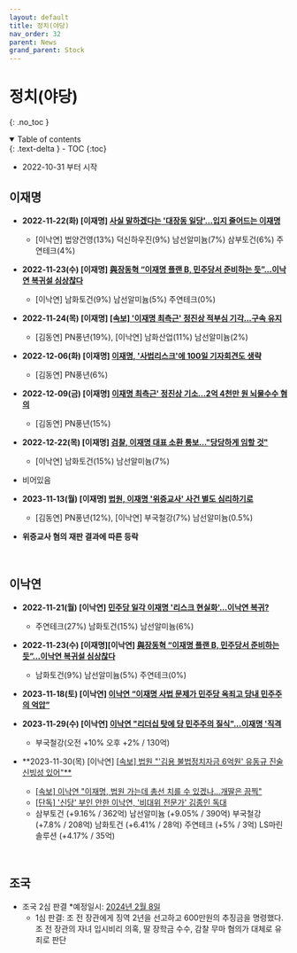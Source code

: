 ```yaml
---
layout: default
title: 정치(야당)
nav_order: 32
parent: News
grand_parent: Stock
---
```


# 정치(야당)
{: .no_toc }

<details open markdown="block">
  <summary>
    Table of contents
  </summary>
  {: .text-delta }
- TOC
{:toc}
</details>
<!------------------------------------ STEP ------------------------------------>

* 2022-10-31 부터 시작

<!------------------------ 이재명 ------------------------>

## 이재명

* **2022-11-22(화) [이재명] [사실 말하겠다는 '대장동 일당'…입지 줄어드는 이재명](https://biz.heraldcorp.com/view.php?ud=20221121000718)**
    * [이낙연] 법양건영(13%) 덕신하우진(9%) 남선알미늄(7%) 삼부토건(6%) 주연테크(4%)

* **2022-11-23(수) [이재명] [與장동혁 “이재명 플랜 B, 민주당서 준비하는 듯”…이낙연 복귀설 심상찮다](https://www.donga.com/news/Politics/article/all/20221123/116645881/1)**
    * [이낙연] 남화토건(9%) 남선알미늄(5%) 주연테크(0%)

* **2022-11-24(목) [이재명] [[속보] '이재명 최측근' 정진상 적부심 기각…구속 유지](https://www.yonhapnewstv.co.kr/news/MYH20221124012600038)**
    * [김동연] PN풍년(19%), [이낙연] 남화산업(11%) 남선알미늄(2%)

* **2022-12-06(화) [이재명] [이재명, '사법리스크'에 100일 기자회견도 생략](https://n.news.naver.com/mnews/article/448/0000385404?sid=100)**
    * [김동연] PN풍년(6%)

* **2022-12-09(금) [이재명] [이재명 최측근' 정진상 기소…2억 4천만 원 뇌물수수 혐의 ](https://news.sbs.co.kr/news/endPage.do?news_id=N1007001603)**
    * [김동연] PN풍년(15%)


* **2022-12-22(목) [이재명] [검찰, 이재명 대표 소환 통보…"당당하게 임할 것"](https://m.yna.co.kr/view/MYH20221222009700641?section=video/all)**
   * [이낙연] 남화토건(15%) 남선알미늄(7%)

* 비어있음

* **2023-11-13(월) [이재명] [법원, 이재명 '위증교사' 사건 별도 심리하기로](https://www.yna.co.kr/view/AKR20231103152651004?input=1195m)**
  * [김동연] PN풍년(12%), [이낙연] 부국철강(7%) 남선알미늄(0.5%)
* **위증교사 혐의 재판 결과에 따른 등락**


<br>

<!------------------------ 이낙연 ------------------------>

## 이낙연

* **2022-11-21(월) [이낙연] [민주당 일각 이재명 '리스크 현실화'…이낙연 복귀?](https://news.imaeil.com/page/view/2022112018004352395)**
    * 주연테크(27%) 남화토건(15%) 남선알미늄(6%)

* **2022-11-23(수) [이재명][이낙연] [與장동혁 “이재명 플랜 B, 민주당서 준비하는 듯”…이낙연 복귀설 심상찮다](https://www.donga.com/news/Politics/article/all/20221123/116645881/1)**
    * 남화토건(9%) 남선알미늄(5%) 주연테크(0%)

* **2023-11-18(토) [이낙연] [이낙연 “이재명 사법 문제가 민주당 옥죄고 당내 민주주의 억압”](https://n.news.naver.com/mnews/article/021/0002605848?sid=100)**

* **2023-11-29(수) [이낙연] [이낙연 "리더십 탓에 당 민주주의 질식"…이재명 '직격](https://news.tvchosun.com/site/data/html_dir/2023/11/28/2023112890148.html)**
    * 부국철강(오전 +10% 오후 +2% / 130억) 

* **2023-11-30(목) [이낙연] [[속보\] 법원 "'김용 불법정치자금 6억원' 유동규 진술 신빙성 있어"**](https://v.daum.net/v/20231130142139193)
    * [[속보] 이낙연 "이재명, 법원 가는데 총선 치를 수 있겠나…개딸은 끔찍"](https://n.news.naver.com/article/088/0000848932?ntype=RANKING)
    * [[단독\] '신당' 부인 안한 이낙연, '비대위 전문가' 김종인 독대 ](https://www.joongang.co.kr/article/25211245#home)
    * 삼부토건 (+9.16% / 362억) 남선알미늄 (+9.05% / 390억) 부국철강 (+7.8% / 208억) 남화토건 (+6.41% / 28억) 주연테크 (+5% / 3억) LS마린솔루션 (+4.17% / 35억)


<br>

<!------------------------ 조국 ------------------------>

## 조국
* 조국 2심 판결
  *예정일시: [2024년 2월 8일](https://www.chosun.com/national/court_law/2023/11/21/UURQ5I426BHFLLDQKYDYNAUYBI/)
  * 1심 판결: 조 전 장관에게 징역 2년을 선고하고 600만원의 추징금을 명령했다. 조 전 장관의 자녀 입시비리 의혹, 딸 장학금 수수, 감찰 무마 혐의가 대체로 유죄로 판단

<br>